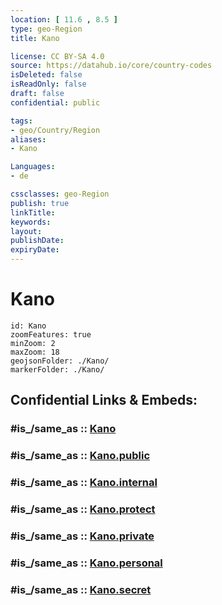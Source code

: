 ```yaml
---
location: [ 11.6 , 8.5 ] 
type: geo-Region
title: Kano

license: CC BY-SA 4.0
source: https://datahub.io/core/country-codes
isDeleted: false
isReadOnly: false
draft: false
confidential: public

tags:
- geo/Country/Region
aliases:
- Kano

Languages:
- de

cssclasses: geo-Region
publish: true
linkTitle: 
keywords: 
layout: 
publishDate: 
expiryDate: 
---
```


# Kano

```leaflet
id: Kano
zoomFeatures: true 
minZoom: 2 
maxZoom: 18
geojsonFolder: ./Kano/
markerFolder: ./Kano/
```


## Confidential Links & Embeds: 

### #is_/same_as :: [Kano](/_Standards/Earth/Continent/Africa/Africa~Central/Nigeria/Zones~Nigeria/Nigeria~North-West/Kano.md) 

### #is_/same_as :: [Kano.public](/_public/Earth/Continent/Africa/Africa~Central/Nigeria/Zones~Nigeria/Nigeria~North-West/Kano.public.md) 

### #is_/same_as :: [Kano.internal](/_internal/Earth/Continent/Africa/Africa~Central/Nigeria/Zones~Nigeria/Nigeria~North-West/Kano.internal.md) 

### #is_/same_as :: [Kano.protect](/_protect/Earth/Continent/Africa/Africa~Central/Nigeria/Zones~Nigeria/Nigeria~North-West/Kano.protect.md) 

### #is_/same_as :: [Kano.private](/_private/Earth/Continent/Africa/Africa~Central/Nigeria/Zones~Nigeria/Nigeria~North-West/Kano.private.md) 

### #is_/same_as :: [Kano.personal](/_personal/Earth/Continent/Africa/Africa~Central/Nigeria/Zones~Nigeria/Nigeria~North-West/Kano.personal.md) 

### #is_/same_as :: [Kano.secret](/_secret/Earth/Continent/Africa/Africa~Central/Nigeria/Zones~Nigeria/Nigeria~North-West/Kano.secret.md)

